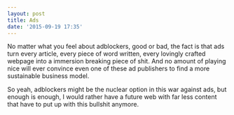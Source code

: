 ```yaml
---
layout: post
title: Ads
date: '2015-09-19 17:35'
---
```


No matter what you feel about adblockers, good or bad, the fact is that ads turn every article, every piece of word written, every lovingly crafted webpage into a immersion breaking piece of shit. And no amount of playing nice will ever convince even one of these ad publishers to find a more sustainable business model.

So yeah, adblockers might be the nuclear option in this war against ads, but enough is enough, I would rather have a future web with far less content that have to put up with this bullshit anymore.
